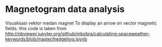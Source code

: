 # Magnetogram data analysis
Visualisasi vektor medan magnet
To display an arrow on vector magnetic fields.
this code is taken from http://nbviewer.jupyter.org/github/mbobra/calculating-spaceweather-keywords/blob/master/hedgehog.ipynb
